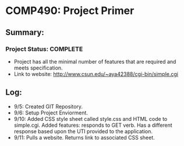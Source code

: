 # COMP490: Project Primer

## Summary:
### Project Status: COMPLETE 
* Project has all the minimal number of features that are required and meets specification. 
* Link to website: http://www.csun.edu/~aya42388/cgi-bin/simple.cgi

## Log:
- 9/5: Created GIT Repository.
- 9/6: Setup Project Enviorment.
- 9/10: Added CSS style sheet called style.css and HTML code to simple.cgi. Added features: responds to GET verb. Has a different                response based upon the UTI provided to the application.
- 9/11: Pulls a website. Returns link to associated CSS sheet.
